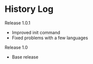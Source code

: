 # History Log

Release 1.0.1
* Improved init command
* Fixed problems with a few languages

Release 1.0
* Base release
